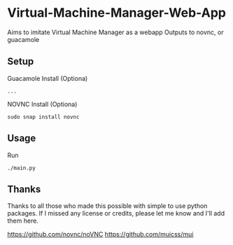 # Virtual-Machine-Manager-Web-App
Aims to imitate Virtual Machine Manager as a webapp
Outputs to novnc, or guacamole

## Setup

Guacamole Install (Optiona)
```
...
```
NOVNC Install (Optiona)
```
sudo snap install novnc
```
## Usage

Run
```
./main.py
```
## Thanks

Thanks to all those who made this possible with simple to use python packages.  If I missed any license or credits, please let me know and I'll add them here.

https://github.com/novnc/noVNC
https://github.com/muicss/mui
